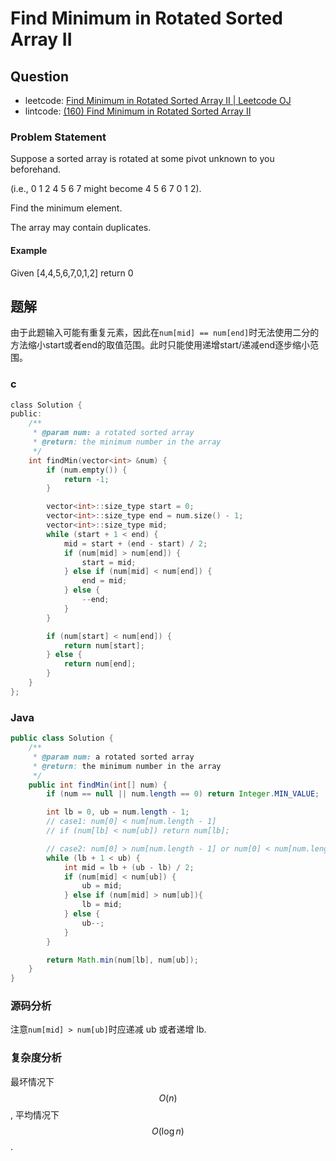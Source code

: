# Find Minimum in Rotated Sorted Array II

## Question

- leetcode: [Find Minimum in Rotated Sorted Array II | Leetcode OJ](https://leetcode.com/problems/find-minimum-in-rotated-sorted-array-ii/)
- lintcode: [(160) Find Minimum in Rotated Sorted Array II](http://www.lintcode.com/en/problem/find-minimum-in-rotated-sorted-array-ii/)

### Problem Statement

Suppose a sorted array is rotated at some pivot unknown to you beforehand.

(i.e., 0 1 2 4 5 6 7 might become 4 5 6 7 0 1 2).

Find the minimum element.

The array may contain duplicates.

#### Example

Given [4,4,5,6,7,0,1,2] return 0

## 题解

由于此题输入可能有重复元素，因此在`num[mid] == num[end]`时无法使用二分的方法缩小start或者end的取值范围。此时只能使用递增start/递减end逐步缩小范围。

### c

```c
class Solution {
public:
    /**
     * @param num: a rotated sorted array
     * @return: the minimum number in the array
     */
    int findMin(vector<int> &num) {
        if (num.empty()) {
            return -1;
        }

        vector<int>::size_type start = 0;
        vector<int>::size_type end = num.size() - 1;
        vector<int>::size_type mid;
        while (start + 1 < end) {
            mid = start + (end - start) / 2;
            if (num[mid] > num[end]) {
                start = mid;
            } else if (num[mid] < num[end]) {
                end = mid;
            } else {
                --end;
            }
        }

        if (num[start] < num[end]) {
            return num[start];
        } else {
            return num[end];
        }
    }
};
```

### Java

```java
public class Solution {
    /**
     * @param num: a rotated sorted array
     * @return: the minimum number in the array
     */
    public int findMin(int[] num) {
        if (num == null || num.length == 0) return Integer.MIN_VALUE;

        int lb = 0, ub = num.length - 1;
        // case1: num[0] < num[num.length - 1]
        // if (num[lb] < num[ub]) return num[lb];

        // case2: num[0] > num[num.length - 1] or num[0] < num[num.length - 1]
        while (lb + 1 < ub) {
            int mid = lb + (ub - lb) / 2;
            if (num[mid] < num[ub]) {
                ub = mid;
            } else if (num[mid] > num[ub]){
                lb = mid;
            } else {
                ub--;
            }
        }

        return Math.min(num[lb], num[ub]);
    }
}
```

### 源码分析

注意`num[mid] > num[ub]`时应递减 ub 或者递增 lb.

### 复杂度分析

最坏情况下 $$O(n)$$, 平均情况下 $$O(\log n)$$.
